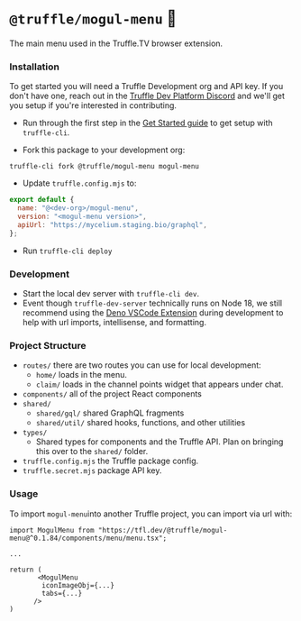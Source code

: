 # `@truffle/mogul-menu` 🍄

The main menu used in the Truffle.TV browser extension.

### Installation

To get started you will need a Truffle Development org and API key. If you don't
have one, reach out in the
[Truffle Dev Platform Discord](https://discord.gg/SkA6QXBQ) and we'll get you
setup if you're interested in contributing.

- Run through the first step in the
  [Get Started guide](https://docs.truffle.vip/the-basics/get-started) to get
  setup with `truffle-cli`.

- Fork this package to your development org:

```shell
truffle-cli fork @truffle/mogul-menu mogul-menu
```

- Update `truffle.config.mjs` to:

```js
export default {
  name: "@<dev-org>/mogul-menu",
  version: "<mogul-menu version>",
  apiUrl: "https://mycelium.staging.bio/graphql",
};
```

- Run `truffle-cli deploy`

### Development

- Start the local dev server with `truffle-cli dev`.
- Event though `truffle-dev-server` technically runs on Node 18, we still
  recommend using the
  [Deno VSCode Extension](https://marketplace.visualstudio.com/items?itemName=denoland.vscode-deno)
  during development to help with url imports, intellisense, and formatting.

### Project Structure

- `routes/` there are two routes you can use for local development:
  - `home/` loads in the menu.
  - `claim/` loads in the channel points widget that appears under chat.
- `components/` all of the project React components
- `shared/`
  - `shared/gql/` shared GraphQL fragments
  - `shared/util/` shared hooks, functions, and other utilities
- `types/`
  - Shared types for components and the Truffle API. Plan on bringing this over
    to the `shared/` folder.
- `truffle.config.mjs` the Truffle package config.
- `truffle.secret.mjs` package API key.

### Usage

To import `mogul-menu`into another Truffle project, you can import via url with:

```tsx
import MogulMenu from "https://tfl.dev/@truffle/mogul-menu@^0.1.84/components/menu/menu.tsx";

...

return (
       <MogulMenu
        iconImageObj={...}
        tabs={...}
      />
)
```
